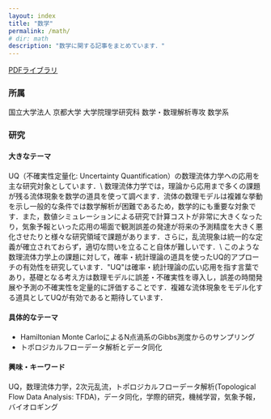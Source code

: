 ```yaml
---
layout: index
title: "数学"
permalink: /math/
# dir: math
description: "数学に関する記事をまとめています．"
---
```


[PDFライブラリ](/math/pdf_library)

### 所属
国立大学法人 京都大学 大学院理学研究科 数学・数理解析専攻 数学系

### 研究
#### 大きなテーマ
UQ（不確実性定量化: Uncertainty Quantification）の数理流体力学への応用を主な研究対象としています．\\
数理流体力学では，理論から応用まで多くの課題が残る流体現象を数学の道具を使って調べます．流体の数理モデルは複雑な挙動を示し一般的な条件では数学解析が困難であるため，数学的にも重要な対象です．また，数値シミュレーションによる研究で計算コストが非常に大きくなったり，気象予報といった応用の場面で観測誤差の発達が将来の予測精度を大きく悪化させたりと様々な研究領域で課題があります．さらに，乱流現象は統一的な定義が確立されておらず，適切な問いを立ること自体が難しいです．\\
このような数理流体力学上の課題に対して，確率・統計理論の道具を使ったUQ的アプローチの有効性を研究しています．"UQ"は確率・統計理論の広い応用を指す言葉であり，基礎となる考え方は数理モデルに誤差・不確実性を導入し，誤差の時間発展や予測の不確実性を定量的に評価することです．複雑な流体現象をモデル化する道具としてUQが有効であると期待しています．

#### 具体的なテーマ
- Hamiltonian Monte CarloによるN点渦系のGibbs測度からのサンプリング
- トポロジカルフローデータ解析とデータ同化

#### 興味・キーワード
UQ，数理流体力学，2次元乱流，トポロジカルフローデータ解析(Topological Flow Data Analysis: TFDA)，データ同化，学際的研究，機械学習，気象予報，バイオロギング
